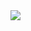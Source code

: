 <img src="https://cdn.hobbyconsolas.com/sites/navi.axelspringer.es/public/styles/hc_1440x810/public/media/image/2022/09/nier-automata-ver-11a-2823239.jpg?itok=YqPlfnTc">